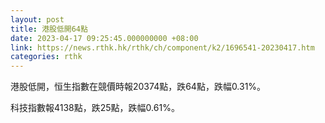 ```yaml
---
layout: post
title: 港股低開64點
date: 2023-04-17 09:25:45.000000000 +08:00
link: https://news.rthk.hk/rthk/ch/component/k2/1696541-20230417.htm
categories: rthk
---
```


港股低開，恒生指數在競價時報20374點，跌64點，跌幅0.31%。

科技指數報4138點，跌25點，跌幅0.61%。
